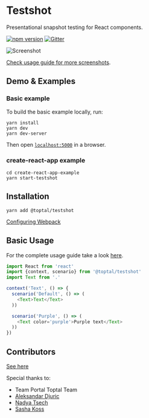 # Testshot

Presentational snapshot testing for React components.

[![npm version](https://badge.fury.io/js/%40toptal%2Ftestshot.svg)](https://badge.fury.io/js/%40toptal%2Ftestshot) [![Gitter](https://img.shields.io/badge/gitter-join_chat-1dce73.svg?logo=data%3Aimage%2Fsvg%2Bxml%3Bbase64%2CPD94bWwgdmVyc2lvbj0iMS4wIiBlbmNvZGluZz0iVVRGLTgiPz4NCjxzdmcgeG1sbnM9Imh0dHA6Ly93d3cudzMub3JnLzIwMDAvc3ZnIj48cmVjdCB4PSIwIiB5PSI1IiBmaWxsPSIjZmZmIiB3aWR0aD0iMSIgaGVpZ2h0PSI1Ii8%2BPHJlY3QgeD0iMiIgeT0iNiIgZmlsbD0iI2ZmZiIgd2lkdGg9IjEiIGhlaWdodD0iNyIvPjxyZWN0IHg9IjQiIHk9IjYiIGZpbGw9IiNmZmYiIHdpZHRoPSIxIiBoZWlnaHQ9IjciLz48cmVjdCB4PSI2IiB5PSI2IiBmaWxsPSIjZmZmIiB3aWR0aD0iMSIgaGVpZ2h0PSI0Ii8%2BPC9zdmc%2B&logoWidth=8)](https://gitter.im/Testshot/Lobby?source=orgpage)

![Screenshot](https://github.com/toptal/testshot/blob/master/docs/images/failing_context.png?raw=true)

[Check usage guide for more screenshots](docs/usage.md).

## Demo & Examples

### Basic example

To build the basic example locally, run:

```
yarn install
yarn dev
yarn dev-server
```

Then open [`localhost:5000`](http://localhost:5000) in a browser.

### create-react-app example

```
cd create-react-app-example
yarn start-testshot
```

## Installation

```
yarn add @toptal/testshot
```

[Configuring Webpack](docs/integration.md)

## Basic Usage

For the complete usage guide take a look [here](docs/usage.md).

``` js
import React from 'react'
import {context, scenario} from '@toptal/testshot'
import Text from '.'

context('Text', () => {
  scenario('Default', () => (
    <Text>Text</Text>
  ))

  scenario('Purple', () => (
    <Text color='purple'>Purple text</Text>
  ))
})
```

## Contributors

[See here](https://github.com/toptal/testshot/graphs/contributors)

Special thanks to:
  - Team Portal Toptal Team
  - [Aleksandar Djuric](https://dribbble.com/mnmalt)
  - [Nadya Tsech](https://twitter.com/n_tsech)
  - [Sasha Koss](https://github.com/kossnocorp)
